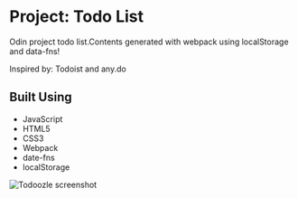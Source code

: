 # Project: Todo List

Odin project todo list.Contents generated with webpack using localStorage and data-fns!

Inspired by:
Todoist and any.do

## Built Using

- JavaScript
- HTML5
- CSS3
- Webpack
- date-fns
- localStorage

![Todoozle screenshot](https://res.cloudinary.com/angelrodriguez/image/upload/v1672423585/Todoozle%20App/todoozie-screenshot.png "Project image")
